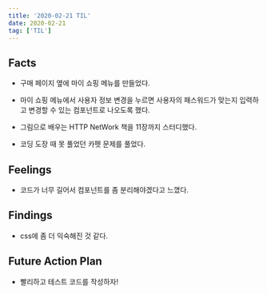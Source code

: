 ```yaml
---
title: '2020-02-21 TIL'
date: 2020-02-21
tag: ['TIL']
---
```


## Facts

- 구매 페이지 옆에 마이 쇼핑 메뉴를 만들었다.

- 마이 쇼핑 메뉴에서 사용자 정보 변경을 누르면 사용자의 패스워드가 맞는지 입력하고 변경할 수 있는 컴포넌트로 나오도록 했다.

- 그림으로 배우는 HTTP NetWork 책을 11장까지 스터디했다.

- 코딩 도장 때 못 풀었던 카펫 문제를 풀었다.

## Feelings

- 코드가 너무 길어서 컴포넌트를 좀 분리해야겠다고 느꼈다.

## Findings

- css에 좀 더 익숙해진 것 같다.

## Future Action Plan

- 빨리하고 테스트 코드를 작성하자!
